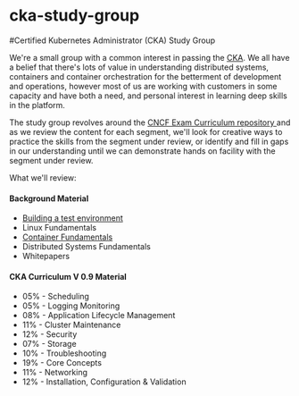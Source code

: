 # cka-study-group

#Certified Kubernetes Administrator (CKA) Study Group

We're a small group with a common interest in passing the [CKA](https://www.cncf.io/certification/expert/). We all have a belief that there's lots of value in understanding distributed systems, containers and container orchestration for the betterment of development and operations, however most of us are working with customers in some capacity and have both a need, and personal interest in learning deep skills in the platform. 

The study group revolves around the [CNCF Exam Curriculum repository ](https://github.com/cncf/curriculum) and as we review the content for each segment, we'll look for creative ways to practice the skills from the segment under review, or identify and fill in gaps in our understanding until we can demonstrate hands on facility with the segment under review. 

What we'll review:

#### Background Material
* [Building a test environment](https://github.com/irvnet/cka-study-group/blob/master/test-env/readme.md)
* Linux Fundamentals
* [Container Fundamentals](https://github.com/irvnet/cka-study-group/blob/master/container-fundamentals/readme.md)
* Distributed Systems Fundamentals
* Whitepapers

#### CKA Curriculum V 0.9 Material
* 05% - Scheduling
* 05% - Logging Monitoring
* 08% - Application Lifecycle Management
* 11% - Cluster Maintenance
* 12% - Security
* 07% - Storage
* 10% - Troubleshooting
* 19% - Core Concepts
* 11% - Networking
* 12% - Installation, Configuration & Validation
